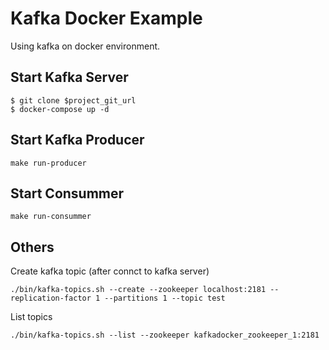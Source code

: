 # Kafka Docker Example

Using kafka on docker environment.

## Start Kafka Server

```
$ git clone $project_git_url
$ docker-compose up -d
```

## Start Kafka Producer

```
make run-producer
```


## Start Consummer

```
make run-consummer
```

## Others

Create kafka topic (after connct to kafka server)

```
./bin/kafka-topics.sh --create --zookeeper localhost:2181 --replication-factor 1 --partitions 1 --topic test
```

List topics

```
./bin/kafka-topics.sh --list --zookeeper kafkadocker_zookeeper_1:2181
```

